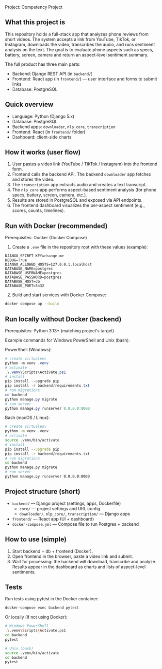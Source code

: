 Project: Competency Project

## What this project is

This repository holds a full-stack app that analyzes phone reviews from short videos. The system accepts a link from YouTube, TikTok, or Instagram, downloads the video, transcribes the audio, and runs sentiment analysis on the text. The goal is to evaluate phone aspects such as specs, battery, screen, camera and return an aspect-level sentiment summary.

The full product has three main parts:

- Backend: Django REST API (in `backend/`)
- Frontend: React app (in `frontend/`) — user interface and forms to submit links
- Database: PostgreSQL

## Quick overview

- Language: Python (Django 5.x)
- Database: PostgreSQL
- Backend apps: `downloader`, `nlp_core`, `transcription`
- Frontend: React (in `frontend/` folder)
- Dashboard: client-side charts

## How it works (user flow)

1. User pastes a video link (YouTube / TikTok / Instagram) into the frontend form.
2. Frontend calls the backend API. The backend `downloader` app fetches and stores the video.
3. The `transcription` app extracts audio and creates a text transcript.
4. The `nlp_core` app performs aspect-based sentiment analysis (for phone specs, battery, screen, camera, etc.).
5. Results are stored in PostgreSQL and exposed via API endpoints.
6. The frontend dashboard visualizes the per-aspect sentiment (e.g., scores, counts, timelines).

## Run with Docker (recommended)

Prerequisites: Docker (Docker Compose)

1. Create a `.env` file in the repository root with these values (example):

```
DJANGO_SECRET_KEY=change-me
DEBUG=True
DJANGO_ALLOWED_HOSTS=127.0.0.1,localhost
DATABASE_NAME=postgres
DATABASE_USERNAME=postgres
DATABASE_PASSWORD=postgres
DATABASE_HOST=db
DATABASE_PORT=5432
```

2. Build and start services with Docker Compose:

```bash
docker compose up --build
```

## Run locally without Docker (backend)

Prerequisites: Python 3.13+ (matching project's target)

Example commands for Windows PowerShell and Unix (bash):

PowerShell (Windows):

```powershell
# create virtualenv
python -m venv .venv
# activate
.\.venv\Scripts\Activate.ps1
# install
pip install --upgrade pip
pip install -r backend/requirements.txt
# run migrations
cd backend
python manage.py migrate
# run server
python manage.py runserver 0.0.0.0:8000
```

Bash (macOS / Linux):

```bash
# create virtualenv
python -m venv .venv
# activate
source .venv/bin/activate
# install
pip install --upgrade pip
pip install -r backend/requirements.txt
# run migrations
cd backend
python manage.py migrate
# run server
python manage.py runserver 0.0.0.0:8000
```

## Project structure (short)

- `backend/` — Django project (settings, apps, Dockerfile)
  - `core/` — project settings and URL config
  - `downloader/`, `nlp_core/`, `transcription/` — Django apps
- `frontend/` — React app (UI + dashboard)
- `docker-compose.yml` — Compose file to run Postgres + backend

## How to use (simple)

1. Start backend + db + frontend (Docker).
2. Open frontend in the browser, paste a video link and submit.
3. Wait for processing: the backend will download, transcribe and analyze. Results appear in the dashboard as charts and lists of aspect-level sentiments.

## Tests

Run tests using pytest in the Docker container:

```bash
docker-compose exec backend pytest
```

Or locally (if not using Docker):

```bash
# Windows PowerShell
.\.venv\Scripts\Activate.ps1
cd backend
pytest

# Unix (bash)
source .venv/bin/activate
cd backend
pytest
```
